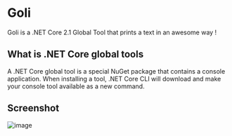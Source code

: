 # Goli
Goli is a .NET Core 2.1 Global Tool that prints a text in an awesome way !
## What is .NET Core global tools
A .NET Core global tool is a special NuGet package that contains a console application. When installing a tool, .NET Core CLI will download and make your console tool available as a new command.
## Screenshot
![image](https://user-images.githubusercontent.com/24621701/46469552-c3984b00-c7a1-11e8-9e7c-9586b525d83a.png)

